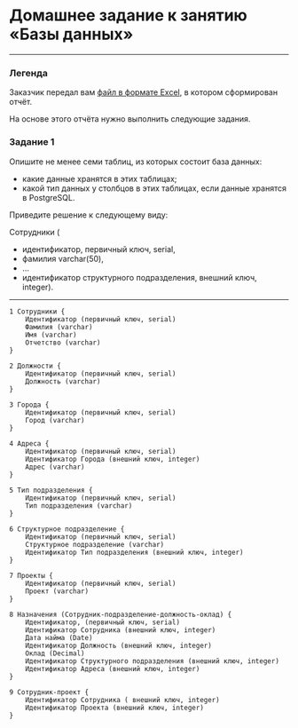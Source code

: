 # Домашнее задание к занятию «Базы данных»

---
### Легенда

Заказчик передал вам [файл в формате Excel](https://github.com/netology-code/sdb-homeworks/blob/main/resources/hw-12-1.xlsx), в котором сформирован отчёт. 

На основе этого отчёта нужно выполнить следующие задания.

### Задание 1

Опишите не менее семи таблиц, из которых состоит база данных:

- какие данные хранятся в этих таблицах;
- какой тип данных у столбцов в этих таблицах, если данные хранятся в PostgreSQL.

Приведите решение к следующему виду:

Сотрудники (

- идентификатор, первичный ключ, serial,
- фамилия varchar(50),
- ...
- идентификатор структурного подразделения, внешний ключ, integer).
---
```
1 Сотрудники {
	Идентификатор (первичный ключ, serial)
	Фамилия (varchar)
	Имя (varchar)
	Отчетство (varchar)
}

2 Должности {
	Идентификатор (первичный ключ, serial)
	Должность (varchar)
}

3 Города {
	Идентификатор (первичный ключ, serial)
	Город (varchar)
}

4 Адреса {
	Идентификатор (первичный ключ, serial)
	Идентификатор Города (внешний ключ, integer)
	Адрес (varchar)
}

5 Тип подразделения {
	Идентификатор (первичный ключ, serial)
	Тип подразделения (varchar)
}

6 Структурное подразделение {
	Идентификатор (первичный ключ, serial)
	Структурное подразделение (varchar)
	Идентификатор Тип подразделения (внешний ключ, integer)
}

7 Проекты {
	Идентификатор (первичный ключ, serial)
	Проект (varchar)
}

8 Назначения (Сотрудник-подразделение-должность-оклад) {
	Идентификатор, (первичный ключ, serial)
	Идентификатор Сотрудника (внешний ключ, integer)
	Дата найма (Date)
	Идентификатор Должность (внешний ключ, integer)
	Оклад (Decimal)
	Идентификатор Структурного подразделения (внешний ключ, integer)
	Идентификатор Адреса (внешний ключ, integer)
}

9 Сотрудник-проект {
	Идентификатор Сотрудника ( внешний ключ, integer)
	Идентификатор Проекта (внешний ключ, integer)
}
```
